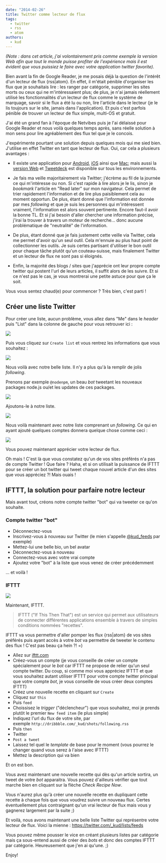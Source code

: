 ```yaml
---
date: "2014-02-26"
title: Twitter comme lecteur de flux
tags:
  - twitter
  - rss
  - atom
authors:
  - kud
---
```


_(Note : dans cet article, j'ai volontairement pris comme exemple la version Web afin que tout le monde puisse profiter de l'expérience mais il est évident que vous puissiez le faire avec votre application twitter favorite)._

Bien avant la fin de Google Reader, je me posais déjà la question de l'intérêt d'un lecteur de flux {rss|atom}. En effet, il m'était pénible d'organiser les flux que je souhaitais lire : les ranger par catégorie, supprimer les sites morts ou ceux qui ne m'intéressaient plus; de plus, je n'ai jamais réellement utilisé les fonctionnalités d'un lecteur de flux comme le système de marquage, savoir si le flux a été lu ou non, lire l'article dans le lecteur (je le lis toujours sur le site, jamais dans l'application). Et puis c'est parfois pénible de trouver un lecteur de flux simple, multi-OS et gratuit.

J'ai été un grand fan à l'époque de Netvibes puis je l'ai délaissé pour Google Reader et nous voilà quelques temps après, sans réelle solution à mon sens pour lire agréablement des flux tel que je le concois.

J'expérimente pourtant une solution depuis quelques mois qui me sied bien. J'utilise en effet Twitter en tant que lecteur de flux. Oui, car cela a plusieurs avantages :

- Il existe une application pour [Android](https://play.google.com/store/apps/details?id=com.twitter.android&hl=fr), [iOS](https://about.twitter.com/products/iphone) ainsi que [Mac](https://itunes.apple.com/fr/app/twitter/id409789998?mt=12); mais aussi la [version Web](https://twitter.com/) et [Tweetdeck](https://tweetdeck.twitter.com/) est disponible sur tous les environnements.

- Je fais ma veille majoritairement via Twitter; j'écrème au fil de la journée ce qui m'intéresse ou non. Si c'est rapide à lire alors je le lis, sinon je _bookmark_ l'article en "Read later" sur mon navigateur. Cela permet de trier rapidement l'information et de lire plus paisiblement cela au moment opportun.
De plus, étant donné que l'information est donnée par mes _following_ et que je suis les personnes qui m'intéressent vraiment, l'information est alors souvent pertinente. Encore faut-il avoir la bonne TL.
Et  si j'ai besoin d'aller chercher une information précise, j'irai la trouver à travers un moteur de recherche... donc aucune problématique de "neutralité" de l'information.

- De plus, étant donné que je fais justement cette veille via Twitter, cela me permet d'avoir qu'un seul outil. Cela m'ennuie au plus haut point de collectionner les outils. Je suis certes partisant d'utiliser le bon outil pour chaque tâche plutôt qu'un couteau-suisse, mais finalement Twitter et un lecteur de flux ne sont pas si éloignés.

- Enfin, la majorité des blogs / sites que j'apprécie ont leur propre compte twitter qui postent l'url de leurs articles, il suffit alors de les suivre. Et si ce n'est pas le cas, je vous montrerai une petite astuce pour que ça le soit.

Vous vous sentez chaud(e) pour commencer ? Très bien, c'est parti !

## Créer une liste Twitter

Pour créer une liste, aucun problème, vous allez dans "Me" dans le _header_ puis "List" dans la colonne de gauche pour vous retrouver ici :

![](twitter-list.jpg)

Puis vous cliquez sur `Create list` et vous rentrez les informations que vous souhaitez :

![](create-list.png)

Nous voilà avec notre belle liste. Il n'y a plus qu'à la remplir de jolis _following_.

Prenons par exemple `@nodenpm`, un beau _bot_ tweetant les nouveaux packages node.js ou/et les updates de ces packages.

![](nodenpm.jpg)

Ajoutons-le à notre liste.

![](add-in-list.png)

Nous voilà maintenant avec notre liste comprenant un _following_. Ce qui en ayant ajouté quelques comptes donnera quelque chose comme ceci :

![](twitter-list-read.jpg)

Vous pouvez maintenant apprécier votre lecteur de flux.

Oh mais ! C'est là que vous constatez qu'un de vos sites préférés n'a pas de compte Twitter ! Que faire ? Haha, et si on utilisait la puissance de IFTTT pour se créer un bot twitter qui tweet chaque nouvel article d'un des sites que vous appréciez ?! Mais ouais !

## IFTTT, la solution pour parfaire notre lecteur

Mais avant tout, créons notre compte twitter "bot" qui va tweeter ce qu'on souhaite.

### Compte twitter "bot"

- Déconnectez-vous
- Inscrivez-vous à nouveau sur Twitter (le mien s'appelle [@kud_feeds](https://twitter.com/kud_feeds) par exemple)
- Mettez-lui une belle bio, un bel avatar
- Déconnectez-vous à nouveau
- Connectez-vous avec votre vrai compte
- Ajoutez votre "bot" à la liste que vous venez de créer précédemment

... et voilà !

### IFTTT

![](ifttt.png)

Maintenant, IFTTT.

> IFTTT ("If This Then That") est un service qui permet aux utilisateurs de connecter différentes applications ensemble à travers de simples conditions nommées "recettes".

IFTTT va vous permettre d'aller pomper les flux {rss|atom} de vos sites préférés puis ayant accès à votre _bot_ va permettre de tweeter le contenu des flux ! C'est pas beau ça hein ?! =)

- Allez sur [ifttt.com](https://ifttt.com)
- Créez-vous un compte (je vous conseille de créer un compte spécialement pour le _bot_ car IFTTT ne propose de relier qu'un seul compte twitter. Du coup, si comme moi vous appréciez IFTTT et que vous souhaitez autant utiliser IFTTT pour votre compte twitter principal que votre compte _bot_, je vous conseille de vous créer deux comptes IFTTT)
- Créez une nouvelle recette en cliquant sur `Create`
- Cliquez sur `this`
- Puis `feed`
- Choissisez le _trigger_ ("déclencheur") que vous souhaitez, moi je prends plutôt le premier `New feed item` (le plus simple)
- Indiquez l'url du flux de votre site, par exemple `http://dribbble.com/_kud/shots/following.rss`
- Puis `then`
- Twitter
- `Post a tweet`
- Laissez tel quel le _template_ de base pour le moment (vous pourrez le changer quand vous serez à l'aise avec IFTTT)
- Mettez la description qui va bien

Et on est bon.

Vous avez maintenant une nouvelle recette qui dès qu'un article sortira, un tweet de votre _bot_ apparaitra. Vous pouvez d'ailleurs vérifier que tout marche bien en cliquant sur la flèche _Check Recipe Now_.

Vous n'aurez plus qu'à créer une nouvelle recette en dupliquant cette recette à chaque fois que vous voudrez suivre un nouveau flux. Certes éventuellement plus contraignant qu'un vrai lecteur de flux mais vous y gagnerez largement par la suite ;)


Et voilà, nous avons maintenant une belle liste Twitter qui représentre votre lecteur de flux. Voici la mienne : https://twitter.com/_kud/lists/feeds

Vous pouvez même pousser le vice en créant plusieurs listes par catégorie mais ça sous-entend aussi de créer des _bots_ et donc des comptes IFTTT par catégorie. Heureusement que j'en ai qu'une. ;)

Enjoy!
